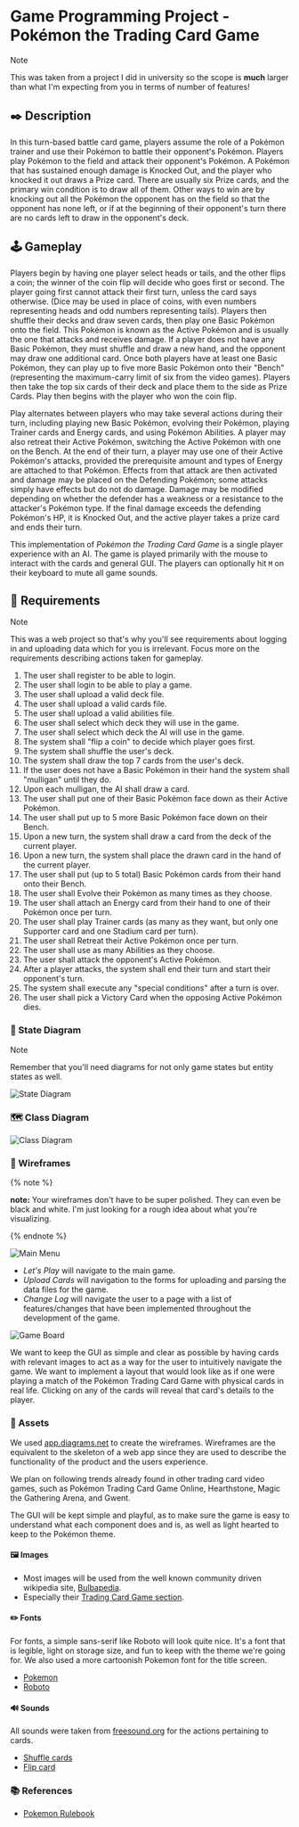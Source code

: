 # Game Programming Project - Pokémon the Trading Card Game

> [!note]
> This was taken from a project I did in university so the scope is **much** larger than what I'm expecting from you in terms of number of features!

## ✒️ Description

In this turn-based battle card game, players assume the role of a Pokémon trainer and use their Pokémon to battle their opponent's Pokémon. Players play Pokémon to the field and attack their opponent's Pokémon. A Pokémon that has sustained enough damage is Knocked Out, and the player who knocked it out draws a Prize card. There are usually six Prize cards, and the primary win condition is to draw all of them. Other ways to win are by knocking out all the Pokémon the opponent has on the field so that the opponent has none left, or if at the beginning of their opponent's turn there are no cards left to draw in the opponent's deck.

## 🕹️ Gameplay

Players begin by having one player select heads or tails, and the other flips a coin; the winner of the coin flip will decide who goes first or second. The player going first cannot attack their first turn, unless the card says otherwise. (Dice may be used in place of coins, with even numbers representing heads and odd numbers representing tails). Players then shuffle their decks and draw seven cards, then play one Basic Pokémon onto the field. This Pokémon is known as the Active Pokémon and is usually the one that attacks and receives damage. If a player does not have any Basic Pokémon, they must shuffle and draw a new hand, and the opponent may draw one additional card. Once both players have at least one Basic Pokémon, they can play up to five more Basic Pokémon onto their "Bench" (representing the maximum-carry limit of six from the video games). Players then take the top six cards of their deck and place them to the side as Prize Cards. Play then begins with the player who won the coin flip.

Play alternates between players who may take several actions during their turn, including playing new Basic Pokémon, evolving their Pokémon, playing Trainer cards and Energy cards, and using Pokémon Abilities. A player may also retreat their Active Pokémon, switching the Active Pokémon with one on the Bench. At the end of their turn, a player may use one of their Active Pokémon's attacks, provided the prerequisite amount and types of Energy are attached to that Pokémon. Effects from that attack are then activated and damage may be placed on the Defending Pokémon; some attacks simply have effects but do not do damage. Damage may be modified depending on whether the defender has a weakness or a resistance to the attacker's Pokémon type. If the final damage exceeds the defending Pokémon's HP, it is Knocked Out, and the active player takes a prize card and ends their turn.

This implementation of _Pokémon the Trading Card Game_ is a single player experience with an AI. The game is played primarily with the mouse to interact with the cards and general GUI. The players can optionally hit `M` on their keyboard to mute all game sounds.

## 📃 Requirements

> [!note]
> This was a web project so that's why you'll see requirements about logging in and uploading data which for you is irrelevant. Focus more on the requirements describing actions taken for gameplay.

1. The user shall register to be able to login.
2. The user shall login to be able to play a game.
3. The user shall upload a valid deck file.
4. The user shall upload a valid cards file.
5. The user shall upload a valid abilities file.
6. The user shall select which deck they will use in the game.
7. The user shall select which deck the AI will use in the game.
8. The system shall "flip a coin" to decide which player goes first.
9. The system shall shuffle the user's deck.
10. The system shall draw the top 7 cards from the user's deck.
11. If the user does not have a Basic Pokémon in their hand the system shall "mulligan" until they do.
12. Upon each mulligan, the AI shall draw a card.
13. The user shall put one of their Basic Pokémon face down as their Active Pokémon.
14. The user shall put up to 5 more Basic Pokémon face down on their Bench.
15. Upon a new turn, the system shall draw a card from the deck of the current player.
16. Upon a new turn, the system shall place the drawn card in the hand of the current player.
17. The user shall put (up to 5 total) Basic Pokémon cards from their hand onto their Bench.
18. The user shall Evolve their Pokémon as many times as they choose.
19. The user shall attach an Energy card from their hand to one of their Pokémon once per turn.
20. The user shall play Trainer cards (as many as they want, but only one Supporter card and one Stadium card per turn).
21. The user shall Retreat their Active Pokémon once per turn.
22. The user shall use as many Abilities as they choose.
23. The user shall attack the opponent's Active Pokémon.
24. After a player attacks, the system shall end their turn and start their opponent's turn.
25. The system shall execute any "special conditions" after a turn is over.
26. The user shall pick a Victory Card when the opposing Active Pokémon dies.

### 🤖 State Diagram

> [!note]
> Remember that you'll need diagrams for not only game states but entity states as well.

![State Diagram](./images/StateDiagram.png)

### 🗺️ Class Diagram

![Class Diagram](./images/ClassDiagram.png)

### 🧵 Wireframes

{% note %}

**note:** Your wireframes don't have to be super polished. They can even be black and white. I'm just looking for a rough idea about what you're visualizing.

{% endnote %}

![Main Menu](./images/Main-Menu.png)

- _Let's Play_ will navigate to the main game.
- _Upload Cards_ will navigation to the forms for uploading and parsing the data files for the game.
- _Change Log_ will navigate the user to a page with a list of features/changes that have been implemented throughout the development of the game.

![Game Board](./images/Game-Board.png)

We want to keep the GUI as simple and clear as possible by having cards with relevant images to act as a way for the user to intuitively navigate the game. We want to implement a layout that would look like as if one were playing a match of the Pokémon Trading Card Game with physical cards in real life. Clicking on any of the cards will reveal that card's details to the player.

### 🎨 Assets

We used [app.diagrams.net](https://app.diagrams.net/) to create the wireframes. Wireframes are the equivalent to the skeleton of a web app since they are used to describe the functionality of the product and the users experience.

We plan on following trends already found in other trading card video games, such as Pokémon Trading Card Game Online, Hearthstone, Magic the Gathering Arena, and Gwent.

The GUI will be kept simple and playful, as to make sure the game is easy to understand what each component does and is, as well as light hearted to keep to the Pokémon theme.

#### 🖼️ Images

- Most images will be used from the well known community driven wikipedia site, [Bulbapedia](https://bulbapedia.bulbagarden.net/wiki/Main_Page).
- Especially their [Trading Card Game section](https://bulbapedia.bulbagarden.net/wiki/Full_Art_card_(TCG)).

#### ✏️ Fonts

For fonts, a simple sans-serif like Roboto will look quite nice. It's a font that is legible, light on storage size, and fun to keep with the theme we're going for. We also used a more cartoonish Pokemon font for the title screen.

- [Pokemon](https://www.dafont.com/pokemon.font)
- [Roboto](https://fonts.google.com/specimen/Roboto)

#### 🔊 Sounds

All sounds were taken from [freesound.org](https://freesound.org) for the actions pertaining to cards.

- [Shuffle cards](https://freesound.org/people/VKProduktion/sounds/217502/)
- [Flip card](https://freesound.org/people/Splashdust/sounds/84322/)

### 📚 References

- [Pokemon Rulebook](http://assets.pokemon.com/assets/cms2/pdf/trading-card-game/rulebook/xy8-rulebook-en.pdf)
